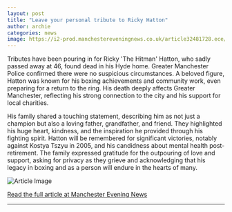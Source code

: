 ```yaml
---
layout: post
title: "Leave your personal tribute to Ricky Hatton"
author: archie
categories: news
image: https://i2-prod.manchestereveningnews.co.uk/article32481728.ece/ALTERNATES/s1200/1_Ricky-Hatton-Vyacheslav-Senchenko-Media-Workout.jpg
---
```

Tributes have been pouring in for Ricky 'The Hitman' Hatton, who sadly passed away at 46, found dead in his Hyde home. Greater Manchester Police confirmed there were no suspicious circumstances. A beloved figure, Hatton was known for his boxing achievements and community work, even preparing for a return to the ring. His death deeply affects Greater Manchester, reflecting his strong connection to the city and his support for local charities.

His family shared a touching statement, describing him as not just a champion but also a loving father, grandfather, and friend. They highlighted his huge heart, kindness, and the inspiration he provided through his fighting spirit. Hatton will be remembered for significant victories, notably against Kostya Tszyu in 2005, and his candidness about mental health post-retirement. The family expressed gratitude for the outpouring of love and support, asking for privacy as they grieve and acknowledging that his legacy in boxing and as a person will endure in the hearts of many.

![Article Image](https://i2-prod.manchestereveningnews.co.uk/article32481728.ece/ALTERNATES/s1200/1_Ricky-Hatton-Vyacheslav-Senchenko-Media-Workout.jpg)

[Read the full article at Manchester Evening News](https://www.manchestereveningnews.co.uk/news/greater-manchester-news/leave-your-personal-tribute-to-32481458)

---
